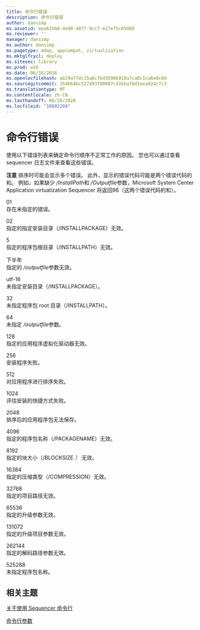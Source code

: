 ```yaml
---
title: 命令行错误
description: 命令行错误
author: dansimp
ms.assetid: eea62568-4e90-4877-9cc7-e27ef5c05068
ms.reviewer: ''
manager: dansimp
ms.author: dansimp
ms.pagetype: mdop, appcompat, virtualization
ms.mktglfcycl: deploy
ms.sitesec: library
ms.prod: w10
ms.date: 06/16/2016
ms.openlocfilehash: ab29a77dc15a8c7bd3590b918a7ca8c1ca6e8c0d
ms.sourcegitcommit: 354664bc527d93f80687cd2eba70d1eea024c7c3
ms.translationtype: MT
ms.contentlocale: zh-CN
ms.lasthandoff: 06/26/2020
ms.locfileid: "10802204"
---
```

# 命令行错误


使用以下错误列表来确定命令行顺序不正常工作的原因。 您也可以通过查看 sequencer 日志文件来查看这些错误。

**注意** 排序时可能会显示多个错误。 此外，显示的错误代码可能是两个错误代码的和。 例如，如果缺少 */InstallPath*和 */Outputfile*参数，Microsoft System Center Application virtualization Sequencer 将返回96（这两个错误代码的和）。

 

<a href="" id="01"></a>01  
存在未指定的错误。

<a href="" id="02"></a>02  
指定的指定安装目录（/INSTALLPACKAGE）无效。

<a href="" id="04"></a>5  
指定的程序包根目录（/INSTALLPATH）无效。

<a href="" id="08"></a>下半年  
指定的 */outputfile*参数无效。

<a href="" id="16"></a>utf-16  
未指定安装目录（/INSTALLPACKAGE）。

<a href="" id="32"></a>32  
未指定程序包 root 目录（/INSTALLPATH）。

<a href="" id="64"></a>64  
未指定 */outputfile*参数。

<a href="" id="128"></a>128  
指定的应用程序虚拟化驱动器无效。

<a href="" id="256"></a>256  
安装程序失败。

<a href="" id="512"></a>512  
对应用程序进行排序失败。

<a href="" id="1024"></a>1024  
评估安装的快捷方式失败。

<a href="" id="2048"></a>2048  
排序后的应用程序包无法保存。

<a href="" id="4096"></a>4096  
指定的程序包名称（/PACKAGENAME）无效。

<a href="" id="8192"></a>8192  
指定的块大小（/BLOCKSIZE <em> ） </em> 无效。

<a href="" id="16384"></a>16384  
指定的压缩类型（/COMPRESSION）无效。

<a href="" id="32768"></a>32768  
指定的项目路径无效。

<a href="" id="65536"></a>65536  
指定的升级参数无效。

<a href="" id="131072"></a>131072  
指定的升级项目参数无效。

<a href="" id="262144"></a>262144  
指定的解码路径参数无效。

<a href="" id="525288"></a>525288  
未指定程序包名称。

## 相关主题


[关于使用 Sequencer 命令行](about-using-the-sequencer-command-line.md)

[命令行参数](command-line-parameters.md)

 

 





